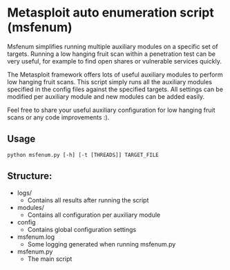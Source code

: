 # Metasploit auto enumeration script (msfenum)

Msfenum simplifies running multiple auxiliary modules on a specific set of targets. Running a low hanging fruit scan within a penetration test can be very useful, for example to find open shares or vulnerable services quickly. 

The Metasploit framework offers lots of useful auxiliary modules to perform low hanging fruit scans. This script simply runs all the auxiliary modules specified in the config files against the specified targets. All settings can be modified per auxiliary module and new modules can be added easily.

Feel free to share your useful auxiliary configuration for low hanging fruit scans or any code improvements :).

## Usage

``python msfenum.py [-h] [-t [THREADS]] TARGET_FILE``


## Structure:
* logs/
  * Contains all results after running the script
* modules/
  * Contains all configuration per auxiliary module
* config
  * Contains global configuration settings
* msfenum.log
  * Some logging generated when running msfenum.py
* msfenum.py
  * The main script
